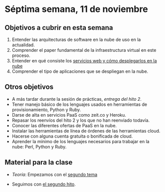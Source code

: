 # Séptima semana, 11 de noviembre


## Objetivos a cubrir en esta semana

1. Entender las arquitecturas de software en la nube de uso en la
   actualidad.
3. Comprender el paper fundamental de la infraestructura virtual en
   este proceso.
4. Entender en qué consiste los [servicios web y cómo desplegarlos en la nube](https://jj.github.io/CC/documentos/temas/PaaS)
1. Comprender el tipo de aplicaciones que se despliegan en la nube.


## Otros objetivos

* A más tardar durante la sesión de prácticas, *entrega del hito 2*.
* Tener manejo básico de los lenguajes usados en herramientas de
  provisionamiento, Python y Ruby.
* Darse de alta en servicios PaaS como zeit.co y Heroku.
* Repasar los reenvíos del hito 2 y los que no han reenviado todavía.
* Conocer las diferentes ofertas de PaaS en la nube.
* Instalar las herramientas de línea de órdenes de las herramientas cloud.
* Hacerse con alguna cuenta gratuita o bonificada de cloud.
* Aprender la mínimo de los lenguajes necesarios para trabajar en la
  nube: Perl, Python y Ruby.

## Material para la clase

* *Teoría*: Empezamos con el
  [segundo tema](http://jj.github.io/CC/documentos/temas/PaaS)
  
* Seguimos con
  [el segundo hito](http://jj.github.io/CC/documentos/temas/PaaS). 
